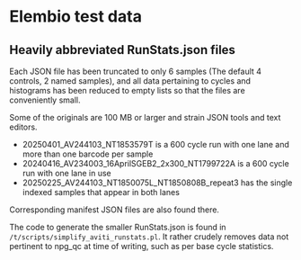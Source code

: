 # Elembio test data

## Heavily abbreviated RunStats.json files

Each JSON file has been truncated to only 6 samples (The default 4 controls,
2 named samples), and all data pertaining to cycles and histograms has been
reduced to empty lists so that the files are conveniently small.

Some of the originals are 100 MB or larger and strain JSON tools and text
editors.

- 20250401_AV244103_NT1853579T is a 600 cycle run with one lane and more than one barcode per sample
- 20240416_AV234003_16AprilSGEB2_2x300_NT1799722A is a 600 cycle run with one lane in use
- 20250225_AV244103_NT1850075L_NT1850808B_repeat3 has the single indexed samples
  that appear in both lanes

Corresponding manifest JSON files are also found there.

The code to generate the smaller RunStats.json is found in
`/t/scripts/simplify_aviti_runstats.pl`. It rather crudely removes data not
pertinent to npg_qc at time of writing, such as per base cycle statistics.
